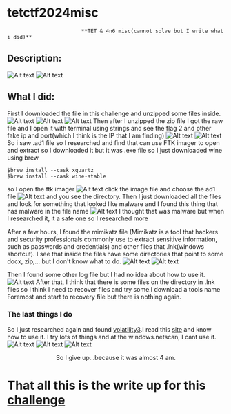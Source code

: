 # tetctf2024misc
                            **TET & 4n6 misc(cannot solve but I write what i did)**

## Description:
![Alt text](img/Description/Description_1.png)
![Alt text](img/Description/Description_2.png)

## What I did:

First I downloaded the file in this challenge and unzipped some files inside.
![Alt text](img/downloadandunzip/download.png)
![Alt text](img/downloadandunzip/zipfile.png)
![Alt text](img/downloadandunzip/unzip.png)
Then after I unzipped the zip file I got the raw file and I open it with terminal using strings and see the flag 2 and other fake ip and port(which I think is the IP that I am finding)
![Alt text](img/PartOfTheFlag/flag2.png)
![Alt text](img/PartOfTheFlag/WrongIpAndPort.png)
So i saw .ad1 file so I researched and find that can use FTK imager to open and extract so I downloaded it but it was .exe file so I just downloaded wine using brew
```
$brew install --cask xquartz
$brew install --cask wine-stable
```
so I open the ftk imager
![Alt text](img/FTKimager/FTKI_run.png)
click the image file and choose the ad1 file
![Alt text](img/FTKimager/FTKI_run_2.png)
and you see the directory. Then I just downloaded all the files and look for something that looked like malware and I found this thing that has malware in the file name
![Alt text](img/FTKimager/FTKI_FakeMalware.png)
I thought that was malware but when I researched it, it a safe one so I researched more

After a few hours, I found the mimikatz file (Mimikatz is a tool that hackers and security professionals commonly use to extract sensitive information, such as passwords and credentials) and other files that .lnk(windows shortcut). I see that inside the files have some directories that point to some docx, zip,... but I don't know what to do.
![Alt text](img/FTKimager/FTKI_lnkfiles.png)
![Alt text](img/FTKimager/FTKI_lnkfiles2.png)

Then I found some other log file but I had no idea about how to use it.
![Alt text](img/FTKimager/logfiles.png)
After that, I think that there is some files on the directory in .lnk files so I think I need to recover files and try some.I download a tools name Foremost and start to recovery file but there is nothing again.

### The last things I do
So I just researched again and found [volatility3](https://volatility3.readthedocs.io/en/stable/).I read this [site](https://www.varonis.com/blog/how-to-use-volatility) and know how to use it. I try lots of things and at the windows.netscan, I cant use it.
![Alt text](img/vol3/vol_download.png)
![Alt text](img/vol3/vol3_netscan_research.png)
![Alt text](img/vol3/vol3_netscan_failed.png)

<p align="center">So I give up...because it was almost 4 am.


# That all this is the write up for this [challenge](https://ctf.krauq.com/tetctf-2024)


